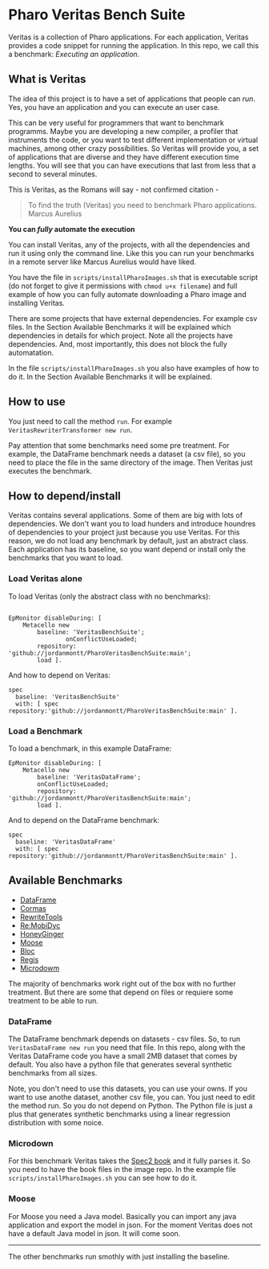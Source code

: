# Pharo Veritas Bench Suite

Veritas is a collection of Pharo applications. For each application, Veritas provides a code snippet for running the application. In this repo, we call this a benchmark: *Executing an application*.


## What is Veritas

The idea of this project is to have a set of applications that people can *run*. Yes, you have an application and you can execute an user case. 

This can be very useful for programmers that want to benchmark programms. Maybe you are developing a new compiler, a profiler that instruments the code, or you want to test different implementation or virtual machines, among other crazy possibilities. So Veritas will provide you, a set of applications that are diverse and they have different execution time lengths. You will see that you can have executions that last from less that a second to several minutes.

This is Veritas, as the Romans will say - not confirmed citation - 

> To find the truth (Veritas) you need to benchmark Pharo applications. Marcus Aurelius 


**You can *fully* automate the execution**
 
You can install Veritas, any of the projects, with all the dependencies and run it using only the command line. Like this you can run your benchmarks in a remote server like Marcus Aurelius would have liked.

You have the file in `scripts/installPharoImages.sh` that is executable  script (do not forget to give it permissions with `chmod u+x filename`) and full example of how you can fully automate downloading a Pharo image and installing Veritas.

There are some projects that have external dependencies. For example csv files. In the Section Available Benchmarks it will be explained which dependencies in details for which project. Note all the projects have dependencies. And, most importantly, this does not block the fully automatation.

In the file `scripts/installPharoImages.sh` you also have examples of how to do it. In the Section Available Benchmarks it will be explained.

## How to use

You just need to call the method `run`. For example `VeritasRewriterTransformer new run`.

Pay attention that some benchmarks need some pre treatment. For example, the DataFrame benchmark needs a dataset (a csv file), so you need to place the file in the same directory of the image. Then Veritas just executes the benchmark.

## How to depend/install

Veritas contains several applications. Some of them are big with lots of dependencies. We don't want you to load hunders and introduce houndres of dependencies to your project just because you use Veritas. For this reason, we do not load any benchmark by default, just an abstract class. Each application has its baseline, so you want depend or install only the benchmarks that you want to load.

### Load Veritas alone

To load Veritas (only the abstract class with no benchmarks):

```st

EpMonitor disableDuring: [
    Metacello new
        baseline: 'VeritasBenchSuite';
                onConflictUseLoaded;
        repository: 'github://jordanmontt/PharoVeritasBenchSuite:main';
        load ].
```

And how to depend on Veritas:

```st
spec
  baseline: 'VeritasBenchSuite'
  with: [ spec repository:'github://jordanmontt/PharoVeritasBenchSuite:main' ].
```

### Load a Benchmark

To load a benchmark, in this example DataFrame:


```st
EpMonitor disableDuring: [
    Metacello new
        baseline: 'VeritasDataFrame';
		onConflictUseLoaded;
        repository: 'github://jordanmontt/PharoVeritasBenchSuite:main';
        load ].
```

And to depend on the DataFrame benchmark:

```st
spec
  baseline: 'VeritasDataFrame'
  with: [ spec repository:'github://jordanmontt/PharoVeritasBenchSuite:main' ].
```

## Available Benchmarks

- [DataFrame](https://github.com/PolyMathOrg/DataFrame)
- [Cormas](https://github.com/cormas/cormas)
- [RewriteTools](https://github.com/jordanmontt/RewriteToolsSet)
- [Re:MobiDyc](https://github.com/ReMobidyc/ReMobidyc)
- [HoneyGinger](https://github.com/tomooda/HoneyGinger/)
- [Moose](https://github.com/moosetechnology/Moose)
- [Bloc](https://github.com/pharo-graphics/Bloc)
- [Regis](https://github.com/ESUG/Regis)
- [Microdowm](https://github.com/pillar-markup/Microdown)

The majority of benchmarks work right out of the box with no further treatment. But there are some that depend on files or requiere some treatment to be able to run.

### DataFrame

The DataFrame benchmark depends on datasets - csv files. So, to run `VeritasDataFrame new run` you need that file.
In this repo, along with the Veritas DataFrame code you have a small 2MB dataset that comes by default. You also have a python file that generates several synthetic benchmarks from all sizes.

Note, you don't need to use this datasets, you can use your owns. If you want to use anothe dataset, another csv file, you can. You just need to edit the method run. So you do not depend on Python. The Python file is just a plus that generates synthetic benchmarks using a linear regression distribution with some noice.

### Microdown

For this benchmark Veritas takes the [Spec2 book](https://github.com/SquareBracketAssociates/BuildingApplicationWithSpec2/) and it fully parses it. So you need to have the book files in the image repo. In the example file  `scripts/installPharoImages.sh` you can see how to do it.

### Moose

For Moose you need a Java model. Basically you can import any java application and export the model in json. For the moment Veritas does not have a default Java model in json. It will come soon.

***

The other benchmarks run smothly with just installing the baseline.